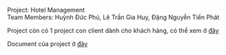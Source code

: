 Project: Hotel Management <br/>
Team Members: Huỳnh Đức Phú, Lê Trần Gia Huy, Đặng Nguyễn Tiến Phát

Project còn có 1 project con client dành cho khách hàng, có thể xem ở [đây](https://github.com/HuyGia2210/Hotel-Management-Lite-Customer-Client)

Document của project ở [đây](https://drive.google.com/drive/folders/14GSVZlioaCOk0D4hKarIXj9FfbOm5C3d?usp=drive_link)

